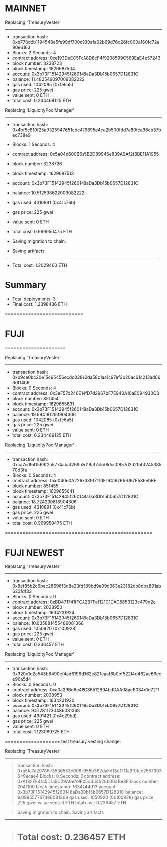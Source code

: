 # MAINNET

Replacing 'TreasuryVester'

---

- transaction hash: 0xb778ddb1194548e5fe99df700c930afa02b69d76d26fc000a160fc72e90e6163
- Blocks: 2 Seconds: 4
- contract address: 0xe193DeEC5FcA8D8cF4f9208599C569EaE4e57243
- block number: 3238723
- block timestamp: 1629687504
- account: 0x3b73F15142945f260148aDa3Db15b0657D12831C
- balance: 11.482549097009082222
- gas used: 1042085 (0xfe6a5)
- gas price: 225 gwei
- value sent: 0 ETH
- total cost: 0.234469125 ETH

Replacing 'LiquidityPoolManager'

---

- transaction hash: 0x4bf5c810f25a9325947651edc476895a4ca2b500fdd7a80fca96cb37bec738e9
- Blocks: 1 Seconds: 4
- contract address: 0x5a04d600B6a5B2D89946e839A9Af2f8BE11A1955
- block number: 3238726
- block timestamp: 1629687513
- account: 0x3b73F15142945f260148aDa3Db15b0657D12831C
- balance: 10.512598622009082222
- gas used: 4310891 (0x41c76b)
- gas price: 225 gwei
- value sent: 0 ETH
- total cost: 0.969950475 ETH

- Saving migration to chain.
- Saving artifacts

---

- Total cost: 1.2029463 ETH

# Summary

- Total deployments: 3
- Final cost: 1.2398436 ETH

===========================

# FUJI

=====================

Replacing 'TreasuryVester'

---

- transaction hash: 0xb9ce0bc20e15c95456ecdc038e2da58c1aa1c97ef2b20ac61c213ad063df14b6
- Blocks: 0 Seconds: 4
- contract address: 0x3eF57d246E14fD7d2967bF7E940A10aE094930C3
- block number: 851454
- block timestamp: 1629655631
- account: 0x3b73F15142945f260148aDa3Db15b0657D12831C
- balance: 19.694181293904306
- gas used: 1042085 (0xfe6a5)
- gas price: 225 gwei
- value sent: 0 ETH
- total cost: 0.234469125 ETH

Replacing 'LiquidityPoolManager'

---

- transaction hash: 0xca7cd941569f2a5774abaf269a3d19af7c5d8dcc0857d2d2fbbf24538570d3fa
- Blocks: 0 Seconds: 4
- contract address: 0xd040e0A2268389f7110E194197F1eD97F586ebBF
- block number: 851455
- block timestamp: 1629655641
- account: 0x3b73F15142945f260148aDa3Db15b0657D12831C
- balance: 18.724230818904306
- gas used: 4310891 (0x41c76b)
- gas price: 225 gwei
- value sent: 0 ETH
- total cost: 0.969950475 ETH

===================================================

# FUJI NEWEST

Replacing 'TreasuryVester'

---

- transaction hash: 0x8ef85b2c6bec28696f3d8a23fd589bd9e09d963e23182db8dba891ab623fdf33
- Blocks: 0 Seconds: 0
- contract address: 0xBD471741fFCA2B7Faf121C1DAC5853123c479d2e
- block number: 2038950
- block timestamp: 1634231924
- account: 0x3b73F15142945f260148aDa3Db15b0657D12831C
- balance: 10.635881455486081368
- gas used: 1050920 (0x100928)
- gas price: 225 gwei
- value sent: 0 ETH
- total cost: 0.236457 ETH

Replacing 'LiquidityPoolManager'

---

- transaction hash: 0x920e1d2a543b8490ef4ad6198d962e821caaf6b0bf522f4d462ae66ece96a5d4
- Blocks: 0 Seconds: 0
- contract address: 0xa0a29Bd6e48C36512894bdDAA08ae6034e1d7211
- block number: 2038953
- block timestamp: 1634231930
- account: 0x3b73F15142945f260148aDa3Db15b0657D12831C
- balance: 9.512811730486081368
- gas used: 4991421 (0x4c29bd)
- gas price: 225 gwei
- value sent: 0 ETH
- total cost: 1.123069725 ETH

===================
test treasury vesting change:

Replacing 'TreasuryVester'

---

> transaction hash: 0xa5fc7a29786e3536553c008c955b362da5d18ef711a9f0fec2557303649ecae4
> Blocks: 0 Seconds: 0
> contract address: 0xA182FE41c5D1a5C29A0eA9FC5d454520b004Be3F
> block number: 2041100
> block timestamp: 1634244913
> account: 0x3b73F15142945f260148aDa3Db15b0657D12831C
> balance: 9.099557767486081368
> gas used: 1050920 (0x100928)
> gas price: 225 gwei
> value sent: 0 ETH
> total cost: 0.236457 ETH

> Saving migration to chain.
> Saving artifacts

---

> # Total cost: 0.236457 ETH
